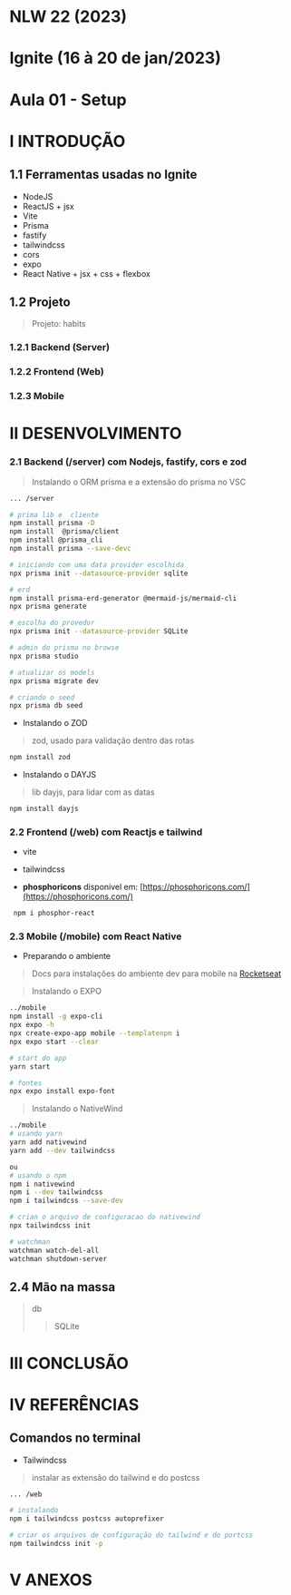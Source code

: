 # NLW 22 (2023)

# Ignite (16 à 20 de jan/2023)

# Aula 01 - Setup

# I INTRODUÇÃO

## 1.1 Ferramentas usadas no Ignite

- NodeJS
- ReactJS + jsx
- Vite
- Prisma
- fastify
- tailwindcss
- cors
- expo
- React Native + jsx + css + flexbox

## 1.2 Projeto

> Projeto:  habits

### 1.2.1 Backend (Server)

### 1.2.2 Frontend (Web)

### 1.2.3 Mobile

# II DESENVOLVIMENTO

### 2.1 Backend (/server) com Nodejs, fastify, cors e zod

> Instalando o ORM prisma e a extensão do prisma no VSC

```zsh
... /server

# prima lib e  cliente
npm install prisma -D
npm install  @prisma/client
npm install @prisma_cli
npm install prisma --save-devc

# iniciando com uma data provider escolhida
npx prisma init --datasource-provider sqlite

# erd
npm install prisma-erd-generator @mermaid-js/mermaid-cli
npx prisma generate

# escolha do provedor
npx prisma init --datasource-provider SQLite

# admin do prisma no browse
npx prisma studio

# atualizar os models
npx prisma migrate dev

# criando o seed
npx prisma db seed
```

- Instalando o ZOD

> zod, usado para validação dentro das rotas

```zsh
npm install zod
```

- Instalando o DAYJS

> lib dayjs, para lidar com as datas

```zsh
npm install dayjs
```

### 2.2 Frontend (/web) com Reactjs e tailwind

- vite

- tailwindcss

- **phosphoricons** disponível em: [https://phosphoricons.com/](https://phosphoricons.com/)

```zsh
 npm i phosphor-react 
```

### 2.3 Mobile (/mobile) com React Native

- Preparando o ambiente

> Docs para instalações do ambiente dev para mobile na [Rocketseat](https://react-native.rocketseat.dev/expo-managed/macos)

> Instalando o EXPO

```zsh
../mobile
npm install -g expo-cli
npx expo -h
npx create-expo-app mobile --templatenpm i
npx expo start --clear

# start do app
yarn start

# fontes
npx expo install expo-font
```

> Instalando o NativeWind

```zsh
../mobile
# usando yarn
yarn add nativewind
yarn add --dev tailwindcss

ou
# usando o npm
npm i nativewind
npm i --dev tailwindcss
npm i tailwindcss --save-dev

# crian o arquivo de configuracao do nativewind
npx tailwindcss init

# watchman 
watchman watch-del-all
watchman shutdown-server

```

## 2.4  Mão na massa

> db
>> SQLite

# III CONCLUSÃO

# IV REFERÊNCIAS

## Comandos no terminal

- Tailwindcss

> instalar as extensão do tailwind e do postcss

```zsh
... /web

# instalando
npm i tailwindcss postcss autoprefixer

# criar os arquivos de configuração do tailwind e do portcss
npm tailwindcss init -p
```

# V ANEXOS
